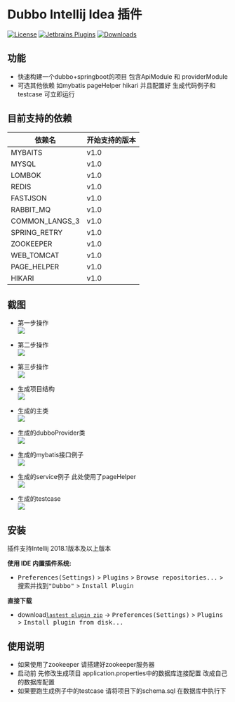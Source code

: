 # Dubbo Intellij Idea 插件

[![License](https://img.shields.io/badge/License-Apache%202.0-blue.svg)](https://opensource.org/licenses/Apache-2.0)
[![Jetbrains Plugins](https://img.shields.io/jetbrains/plugin/v/10946-a8translate.svg)][plugin]
[![Downloads](https://img.shields.io/jetbrains/plugin/d/10946.svg?style=flat-square)][plugin]


## 功能

- 快速构建一个dubbo+springboot的项目 包含ApiModule 和 providerModule
- 可选其他依赖 如mybatis pageHelper hikari 并且配置好 生成代码例子和testcase 可立即运行 


## 目前支持的依赖
| 依赖名            |  开始支持的版本        |
|----------------------|-------------------  |
| MYBAITS   |   v1.0              |
| MYSQL       |   v1.0            |
|LOMBOK      |   v1.0             |
| REDIS    |   v1.0           |
| FASTJSON   |   v1.0            |
| RABBIT_MQ       |   v1.0          |
| COMMON_LANGS_3     |  v1.0          |
| SPRING_RETRY |   v1.0            |
| ZOOKEEPER      |   v1.0             |
|WEB_TOMCAT| v1.0 |
|PAGE_HELPER | v1.0 |
|HIKARI | v1.0 |


## 截图

- 第一步操作  
![](http://ogyxv3y5w.bkt.clouddn.com/start.png)

- 第二步操作  
![](http://ogyxv3y5w.bkt.clouddn.com/second.png)


- 第三步操作  
![](http://ogyxv3y5w.bkt.clouddn.com/third.png)

- 生成项目结构  
![](http://ogyxv3y5w.bkt.clouddn.com/projectStructure.png)

- 生成的主类  
![](http://ogyxv3y5w.bkt.clouddn.com/demoApplication.png)

- 生成的dubboProvider类  
![](http://ogyxv3y5w.bkt.clouddn.com/generateProvider.png)

 
- 生成的mybatis接口例子  
![](http://ogyxv3y5w.bkt.clouddn.com/mybatisExample.png)


- 生成的service例子 此处使用了pageHelper  
![](http://ogyxv3y5w.bkt.clouddn.com/generateService.png)


- 生成的testcase  
![](http://ogyxv3y5w.bkt.clouddn.com/generateTestCase.png)



## 安装 

插件支持Intellij 2018.1版本及以上版本

**使用 IDE 内置插件系统:**
- <kbd>Preferences(Settings)</kbd> > <kbd>Plugins</kbd> > <kbd>Browse repositories...</kbd> > <kbd>搜索并找到"Dubbo"</kbd> > <kbd>Install Plugin</kbd>


**直接下载**
- download[`lastest plugin zip`](http://ogyxv3y5w.bkt.clouddn.com/dubboPlugin-1.0.zip) -> <kbd>Preferences(Settings)</kbd> > <kbd>Plugins</kbd> > <kbd>Install plugin from disk...</kbd>


## 使用说明

- 如果使用了zookeeper 请搭建好zookeeper服务器
- 启动前 先修改生成项目 application.properties中的数据库连接配置 改成自己的数据库配置
- 如果要跑生成例子中的testcase 请将项目下的schema.sql 在数据库中执行下

[plugin]: https://plugins.jetbrains.com/plugin/10946






